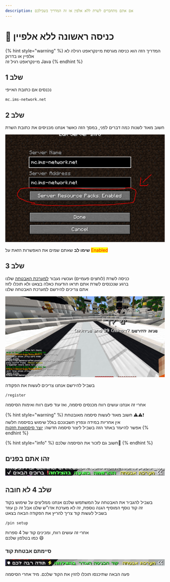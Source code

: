 ```yaml
---
description: אם אתם מתחברים לשרת ללא אלפין אז זה המדריך בשבילכם
---
```


# 💫 כניסה ראשונה ללא אלפיין

{% hint style="warning" %}
המדריך הזה הוא כניסה מגרסת מיינקראפט רגילה לא אלפיין או בדרוק\
מיינקראפט רגיל זה Java
{% endhint %}

## שלב 1

נכנסים אם כתובת האייפי

```
mc.ims-network.net
```

## שלב 2

חשוב מאוד לשנות כמה דברים לפני, במסך הזה כאשר אנחנו מכניסים את כתובת השרת

![חשוב מאוד לשנות את ההגדרה הזאת](<../../.gitbook/assets/image (3).png>)

**שימו לב** שאתם שמים את האפשרות הזאת על <mark style="color:red;">Enabled</mark>

## שלב 3

כניסה לשרת (לוחצים פעמיים) ועכשיו נעבור [למערכת האבטחה](../../security/how-it-works.md) שלנו\
ברגע שנכנסים לשרת אתם תראו הודעות כאלה בצאט ולא תוכלו לזוז\
אתם צריכים להירשם למערכת האבטחה שלנו

![תמונה של הצאט שלכם (עלול להיות טקסט שונה)](<../../.gitbook/assets/image (2).png>)

בשביל להירשם אנחנו צריכים לעשות את הפקודה

```
/register
```

אחרי זה אנחנו עושים רווח מכנסים סיסמה, ואז עוד פעם רווח ואימות הסיסמה

{% hint style="warning" %}
חשוב מאוד לעשות סיסמה מאובטחת ⚠⚠❗ \
אין אחריות במידה ונפרץ חשבונכם בגלל שימוש בסיסמה חלשה\
אפשר להיעזר באתר הזה בשביל ליצור סיסמה חדשה: [יוצר סיסמאות חזקות](https://passwordsgenerator.net/)
{% endhint %}

{% hint style="info" %}
חשוב גם לזכור את הסיסמה שלכם📛
{% endhint %}

## זהו אתם בפנים

![הודעת הצלחה](<../../.gitbook/assets/image (1) (1).png>)

## שלב 4 לא חובה

בשביל להגביר את האבטחה על המשתמש שלכם אנחנו ממליצים על שימוש בקוד\
זה קוד נוסף המוסיף הגנה נוספת, זה לא מערכת אדו"ש שלנו אבל זה כן עוזר\
בשביל לעשות קוד צריך להריץ את הפקודה הבאה בצאט

```
/pin setup
```

אחרי זה עושים רווח, ומכינים קוד של 4 ספרות\
כמו בטלפון שלכם :smile:

### סיימתם אבטחת קוד

![הצלחה כניסה אם קוד](../../.gitbook/assets/image.png)

פעה הבאה שתיכנסו תוכלו להזין את הקוד שלכם. מיד אחרי הסיסמה
